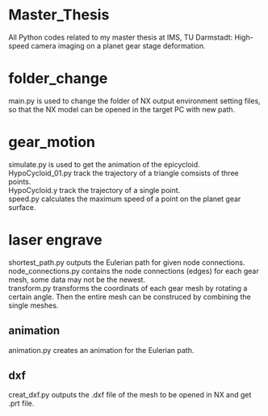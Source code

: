 # Master_Thesis
All Python codes related to my master thesis at IMS, TU Darmstadt: High-speed camera imaging on a planet gear stage deformation.

# folder_change
main.py is used to change the folder of NX output environment setting files, so that the NX model can be opened in the target PC with new path.

# gear_motion
simulate.py is used to get the animation of the epicycloid.  
HypoCycloid_01.py track the trajectory of a triangle comsists of three points.  
HypoCycloid.y track the trajectory of a single point.  
speed.py calculates the maximum speed of a point on the planet gear surface. 

# laser engrave
shortest_path.py outputs the Eulerian path for given node connections.  
node_connections.py contains the node connections (edges) for each gear mesh, some data may not be the newest.  
transform.py transforms the coordinats of each gear mesh by rotating a certain angle. Then the entire mesh can be construced by combining the single meshes.
## animation
animation.py creates an animation for the Eulerian path.
## dxf
creat_dxf.py outputs the .dxf file of the mesh to be opened in NX and get .prt file.
